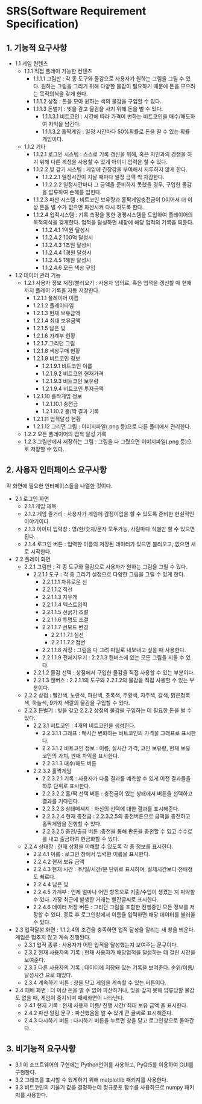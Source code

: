 SRS(Software Requirement Specification)
=======================================

## 1. 기능적 요구사항
* 1.1 게임 컨텐츠
    + 1.1.1 직접 플레이 가능한 컨텐츠 
        -  1.1.1.1 그림판 : 각 종 도구와 물감으로 사용자가 원하는 그림을 그릴 수 있다. 원하는 그림을 그리기 위해 다양한 물감이 필요하기 때문에 돈을 모으려는 목적의식을 갖게 한다. 
        -  1.1.1.2 상점 : 돈을 모아 원하는 색의 물감을 구입할 수 있다.
        -  1.1.1.3 돈벌기 : 빚을 갚고 물감을 사기 위해 돈을 벌 수 있다.
            -  1.1.1.3.1 비트코인 : 시간에 따라 가격이 변하는 비트코인을 매수/매도하여 차익을 남긴다.
            -  1.1.1.3.2 홀짝게임 : 일정 시간마다 50%확률로 돈을 딸 수 있는 확률 게임이다.
    + 1.1.2 기타
        -  1.1.2.1 로그인 시스템 : 스스로 기록 갱신을 위해, 혹은 지인과의 경쟁을 하기 위해 다른 계정을 사용할 수 있게 아이디 입력을 할 수 있다.
        -  1.1.2.2 빚 갚기 시스템 : 게임에 긴장감을 부여해서 지루하지 않게 한다.
            - 1.1.2.2.1 일정시간이 지날 때마다 일정 금액 씩 차감한다.
            - 1.1.2.2.2 일정시간마다 그 금액을 준비하지 못했을 경우, 구입한 물감을 압류하여 손해를 입힌다.
        -  1.1.2.3 파산 시스템 : 비트코인 보유량과 홀짝게임충전금이 0이어서 더 이상 돈을 벌 수가 없으면 파산시켜 다시 하도록 한다.
        -  1.1.2.4 업적시스템 : 기록 측정을 통한 경쟁시스템을 도입하여 플레이어의 목적의식을 갖게한다. 업적을 달성하면 새창에 해당 업적의 기록을 띄운다.
            - 1.1.2.4.1 1억원 달성시 
            - 1.1.2.4.2 100억 달성시 
            - 1.1.2.4.3 1조원 달성시 
            - 1.1.2.4.4 1경원 달성시
            - 1.1.2.4.5 1해원 달성시
            - 1.1.2.4.6 모든 색상 구입 
* 1.2 데이터 관리 기능 
    + 1.2.1 사용자 정보 저장/불러오기  : 사용자 임의로, 혹은 업적을 갱신할 때 현재까지 플레이 기록을 자동 저장한다.
        - 1.2.1.1 플레이어 이름
        - 1.2.1.2 플레이타임
        - 1.2.1.3 현재 보유금액
        - 1.2.1.4 최대 보유금액
        - 1.2.1.5 남은 빚
        - 1.2.1.6 가계부 현황
        - 1.2.1.7 그리던 그림
        - 1.2.1.8 색상구매 현황
        - 1.2.1.9 비트코인 정보
            - 1.2.1.9.1 비트코인 이름
            - 1.2.1.9.2 비트코인 현재가격
            - 1.2.1.9.3 비트코인 보유량
            - 1.2.1.9.4 비트코인 투자금액 
        - 1.2.1.10 홀짝게임 정보
            - 1.2.1.10.1 충전금
            - 1.2.1.10.2 홀/짝 결과 기록
        - 1.2.1.11 업적달성 현황
        - 1.2.1.12 그리던 그림 : 이미지파일(.png 등)으로 다른 폴더에서 관리한다.
    +  1.2.2 모든 플레이어의 업적 달성 기록
    +  1.2.3 그림판에서 저장하는 그림 : 그림을 다 그렸으면 이미지파일(.png 등)으로 저장할 수 있다.

## 2. 사용자 인터페이스 요구사항
각 화면에 필요한 인터페이스들을 나열한 것이다.
* 2.1 로그인 화면 
    + 2.1.1 게임 제목
    + 2.1.2 게임 줄거리 : 사용자가 게임에 감정이입을 할 수 있도록 준비한 현실적인 이야기이다.
    + 2.1.3 아이디 입력창 : 영/한/숫자/문자 모두가능, 사람마다 식별만 할 수 있으면 된다.
    + 2.1.4 로그인 버튼 : 입력한 이름의 저장된 데이터가 있으면 불러오고, 없으면 새로 시작한다. 
* 2.2 플레이 화면
    + 2.2.1 그림판 : 각 종 도구와 물감으로 사용자가 원하는 그림을 그릴 수 있다.
        - 2.2.1.1 도구 : 각 종 그리기 설정으로 다양한 그림을 그릴 수 있게 한다.
            - 2.2.1.1.1 자유로운 선
            - 2.2.1.1.2 직선
            - 2.2.1.1.3 지우개
            - 2.2.1.1.4 텍스트입력 
            - 2.2.1.1.5 선굵기 조절
            - 2.2.1.1.6 투명도 조절
            - 2.2.1.1.7 선모드 변경
                - 2.2.1.1.7.1 실선
                - 2.2.1.1.7.2 점선
            - 2.2.1.1.8 저장 : 그림을 다 그려 파일로 내보내고 싶을 때 사용한다.
            - 2.2.1.1.9 전체지우기 : 2.2.1.3 캔버스에 있는 모든 그림을 지울 수 있다.
        - 2.2.1.2 물감 선택 : 상점에서 구입한 물감을 직접 사용할 수 있는 부분이다. 
        - 2.2.1.3 캔버스 : 2.2.1.1의 도구와 2.2.1.2의 물감을 직접 사용할 수 있는 부분이다.
    + 2.2.2 상점 : 빨간색, 노란색, 파란색, 초록색, 주황색, 자주색, 갈색, 맑은청록색, 하늘색, 9가지 색깔의 물감을 구입할 수 있다.
    + 2.2.3 돈벌기 : 빚을 갚고 2.2.2 상점의 물감을 구입하는 데 필요한 돈을 벌 수 있다.
        - 2.2.3.1 비트코인 : 4개의 비트코인을 생성한다.
            - 2.2.3.1.1 그래프 : 매시간 변화하는 비트코인의 가격을 그래프로 표시한다. 
            - 2.2.3.1.2 비트코인 정보 : 이름, 실시간 가격, 코인 보유량, 현재 보유 코인의 가치, 판매 차익을 표시한다.
            - 2.2.3.1.3 매수/매도 버튼
        - 2.2.3.2 홀짝게임
            - 2.2.3.2.1 기록 : 사용자가 다음 결과를 예측할 수 있게 이전 결과들을 하루 단위로 표시한다. 
            - 2.2.3.2.2 홀/짝 선택 버튼 : 충전금이 있는 상태에서 버튼을 선택하고 결과를 기다린다.
            - 2.2.3.2.3 상태메세지 : 자신의 선택에 대한 결과를 표시해준다.  
            - 2.2.3.2.4 현재 충전금 : 2.2.3.2.5의 충전버튼으로 금액을 충전하고 홀짝게임을 진행할 수 있다.
            - 2.2.3.2.5 충전/출금 버튼 :충전을 통해 판돈을 충전할 수 있고 수수료를 내고 출금하여 현금화할 수 있다. 
    + 2.2.4 상태창 : 현재 상황을 이해할 수 있도록 각 종 정보를 표시한다.
        - 2.2.4.1 이름 : 로그인 창에서 입력한 이름을 표시한다. 
        - 2.2.4.2 현재 보유 금액 
        - 2.2.4.3 현재 시간 : 주/일/시간/분 단위로 표시하며, 실제시간보다 천배정도 빠르다.
        - 2.2.4.4 남은 빚 
        - 2.2.4.5 가계부 : 언제 얼마나 어떤 항목으로 지출/수입이 생겼는 지 파악할 수 있다. 가장 최근에 발생한 거래는 빨간글씨로 표시한다.
        - 2.2.4.6 데이터 저장 버튼 : 그리던 그림을 포함한 진행중인 모든 정보를 저장할 수 있다. 종료 후 로그인창에서 이름을 입력하면 해당 데이터를 불러올 수 있다. 
* 2.3 업적달성 화면 : 1.1.2.4의 조건을 충족하면 업적 달성을 알리는 새 창을 띄운다. 게임은 멈추지 않고 계속 진행된다.
    - 2.3.1 업적 종류 : 사용자가 어떤 업적을 달성했는지 보여주는 문구이다.
    - 2.3.2 현재 사용자의 기록 : 현재 사용자가 해당업적을 달성하는 데 걸린 시간을 보여준다.
    - 2.3.3 다른 사용자의 기록 : 데이터에 저장돼 있는 기록을 보여준다. 순위/이름/달성시간 으로 돼있다.
    - 2.3.4 계속하기 버튼 : 창을 닫고 게임을 계속할 수 있는 버튼이다.
* 2.4 패배 화면 : 더 이상 돈을 벌 수 없어 파산하거나, 빚을 갚지 못해 압류당할 물감도 없을 때, 게임이 중지되며 패배화면이 나타난다.
    - 2.4.1 현재 기록 : 현재 사용자 이름/ 진행 시간/ 최대 보유 금액 을 표시한다.
    - 2.4.2 파산 알림 문구 : 파산했음을 알 수 있게 큰 글씨로 표시해준다.
    - 2.4.3 다시하기 버튼 : 다시하기 버튼을 누르면 창을 닫고 로그인창으로 돌아간다.
## 3. 비기능적 요구사항
* 3.1 이 소프트웨어의 구현에는 Python언어를 사용하고, PyQt5를 이용하여 GUI를 구현한다.
* 3.2 그래프를 표시할 수 있게하기 위해 matplotlib 패키지를 사용한다.
* 3.3 비트코인의 기울기 값을 결정하는데 정규분포 함수를 사용하므로 numpy 패키지를 사용한다.
